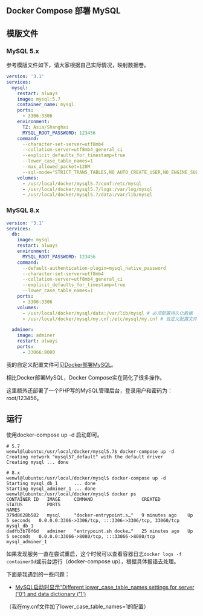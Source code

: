

## Docker Compose 部署 MySQL



## 模版文件

### MySQL 5.x 

参考模版文件如下，请大家根据自己实际情况，映射数据卷。

``` yaml
version: '3.1'
services:
  mysql:
    restart: always
    image: mysql:5.7
    container_name: mysql
    ports:
      - 3306:3306
    environment:
      TZ: Asia/Shanghai
      MYSQL_ROOT_PASSWORD: 123456
    command:
      --character-set-server=utf8mb4
      --collation-server=utf8mb4_general_ci
      --explicit_defaults_for_timestamp=true
      --lower_case_table_names=1
      --max_allowed_packet=128M
      --sql-mode="STRICT_TRANS_TABLES,NO_AUTO_CREATE_USER,NO_ENGINE_SUBSTITUTION,NO_ZERO_DATE,NO_ZERO_IN_DATE,ERROR_FOR_DIVISION_BY_ZERO"
    volumes:
      - /usr/local/docker/mysql5.7/conf:/etc/mysql
      - /usr/local/docker/mysql5.7/logs:/var/log/mysql 
      - /usr/local/docker/mysql5.7/data:/var/lib/mysql 

```

### MySQL 8.x

``` yaml
version: '3.1'
services:
  db:
    image: mysql
    restart: always
    environment:
      MYSQL_ROOT_PASSWORD: 123456
    command:
      --default-authentication-plugin=mysql_native_password
      --character-set-server=utf8mb4
      --collation-server=utf8mb4_general_ci
      --explicit_defaults_for_timestamp=true
      --lower_case_table_names=1
    ports:
      - 3306:3306
    volumes:
      - /usr/local/docker/mysql/data:/var/lib/mysql # 必须配置持久化数据
      - /usr/local/docker/mysql/my.cnf:/etc/mysql/my.cnf # 自定义配置文件，没有可不配置，大多数配置在上面command指令中

  adminer:
    image: adminer
    restart: always
    ports:
      - 33066:8080
```

我的自定义配置文件可见[Docker部署MySQL](/docker/14-docker-deploy-mysql.html#%E8%BF%90%E8%A1%8C%E5%AE%B9%E5%99%A8)。

相比Docker部署MySQL，Docker Compose实在简化了很多操作。

这里额外还部署了一个PHP写的MySQL管理后台，登录用户和密码为：root/123456。

## 运行

使用docker-compose up -d 启动即可。

``` shell
# 5.7
wenwl@lubuntu:/usr/local/docker/mysql5.7$ docker-compose up -d
Creating network "mysql57_default" with the default driver
Creating mysql ... done

# 8.x
wenwl@lubuntu:/usr/local/docker/mysql$ docker-compose up -d
Starting mysql_db_1      ... done
Starting mysql_adminer_1 ... done
wenwl@lubuntu:/usr/local/docker/mysql$ docker ps
CONTAINER ID   IMAGE     COMMAND                  CREATED          STATUS         PORTS                                                  NAMES
379d8628b582   mysql     "docker-entrypoint.s…"   9 minutes ago    Up 5 seconds   0.0.0.0:3306->3306/tcp, :::3306->3306/tcp, 33060/tcp   mysql_db_1
dadfb3b78f6d   adminer   "entrypoint.sh docke…"   25 minutes ago   Up 5 seconds   0.0.0.0:33066->8080/tcp, :::33066->8080/tcp            mysql_adminer_1

```

如果发现服务一直在尝试重启，这个时候可以查看容器日志`docker logs -f containerId`或前台运行（docker-compose up），根据具体报错去处理。

下面是我遇到的一些问题：

- [MySQL启动时显示“Different lower_case_table_names settings for server ('0') and data dictionary ('1') ](https://help.aliyun.com/document_detail/147946.html)

（我在my.cnf文件加了lower_case_table_names=1的配置）

